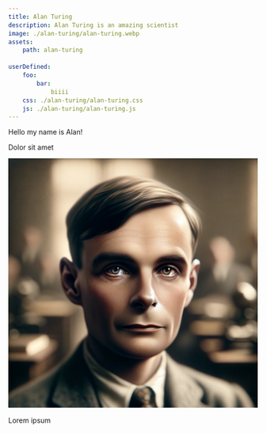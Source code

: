 ```yaml
---
title: Alan Turing
description: Alan Turing is an amazing scientist
image: ./alan-turing/alan-turing.webp
assets:
    path: alan-turing

userDefined:
    foo: 
        bar: 
            biiii
    css: ./alan-turing/alan-turing.css
    js: ./alan-turing/alan-turing.js
---
```


Hello my name is Alan!

Dolor sit amet

![Alan](./alan-turing/alan-turing.webp)

Lorem ipsum
